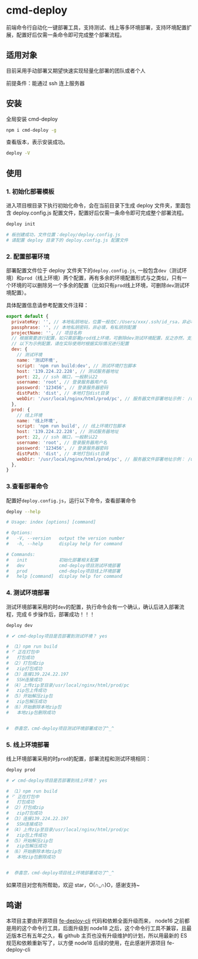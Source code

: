 # cmd-deploy

前端命令行自动化一键部署工具，支持测试、线上等多环境部署，支持环境配置扩展，配置好后仅需一条命令即可完成整个部署流程。

## 适用对象

目前采用手动部署又期望快速实现轻量化部署的团队或者个人

前提条件：能通过 ssh 连上服务器

## 安装

全局安装 cmd-deploy

```sh
npm i cmd-deploy -g
```

查看版本，表示安装成功。

```sh
deploy -V
```

## 使用

### 1. 初始化部署模板

进入项目根目录下执行初始化命令，会在当前目录下生成 deploy 文件夹，里面包含 deploy.config.js 配置文件，配置好后仅需一条命令即可完成整个部署流程。

```sh
deploy init

# 板创建成功，文件位置：deploy/deploy.config.js
# 请配置 deploy 目录下的 deploy.config.js 配置文件
```

### 2. 配置部署环境

部署配置文件位于 deploy 文件夹下的`deploy.config.js`,
一般包含`dev`（测试环境）和`prod`（线上环境）两个配置，再有多余的环境配置形式与之类似，只有一个环境的可以删除另一个多余的配置（比如只有`prod`线上环境，可删除`dev`测试环境配置）。

具体配置信息请参考配置文件注释：

```js
export default {
  privateKey: '', // 本地私钥地址，位置一般在C:/Users/xxx/.ssh/id_rsa，非必填，有私钥则配置
  passphrase: '', // 本地私钥密码，非必填，有私钥则配置
  projectName: '', // 项目名称
  // 根据需要进行配置，如只需部署prod线上环境，可删除dev测试环境配置，反之亦然，支持多环境部署，再有多余的环境按照下面格式写即可
  // 以下为示例配置，请在实际使用时根据实际情况进行配置
  dev: {
    // 测试环境
    name: '测试环境',
    script: 'npm run build:dev', // 测试环境打包脚本
    host: '139.224.22.228', // 测试服务器地址
    port: 22, // ssh 端口，一般默认22
    username: 'root', // 登录服务器用户名
    password: '123456', // 登录服务器密码
    distPath: 'dist', // 本地打包dist目录
    webDir: '/usr/local/nginx/html/prod/pc', // 服务器文件部署地址示例： /usr/local/nginx/html/prod/pc
  },
  prod: {
    // 线上环境
    name: '线上环境',
    script: 'npm run build', // 线上环境打包脚本
    host: '139.224.22.228', // 测试服务器地址
    port: 22, // ssh 端口，一般默认22
    username: 'root', // 登录服务器用户名
    password: '123456', // 登录服务器密码
    distPath: 'dist', // 本地打包dist目录
    webDir: '/usr/local/nginx/html/prod/pc', // 服务器文件部署地址示例： /usr/local/nginx/html/prod/pc
  },
}
```

### 3.查看部署命令

配置好`deploy.config.js`，运行以下命令，查看部署命令

```sh
deploy --help

# Usage: index [options] [command]

# Options:
#   -V, --version   output the version number
#   -h, --help      display help for command

# Commands:
#   init            初始化部署相关配置
#   dev             cmd-deploy项目测试环境部署
#   prod            cmd-deploy项目线上环境部署
#   help [command]  display help for command
```

### 4. 测试环境部署

测试环境部署采用的时`dev`的配置，执行命令会有一个确认，确认后进入部署流程，完成 6 步操作后，部署成功！！！

```sh
deploy dev

# ✔ cmd-deploy项目是否部署到测试环境？ yes

# （1）npm run build
# ⠋ 正在打包中
#   打包成功
# （2）打包成zip
#   zip打包成功
# （3）连接139.224.22.197
#   SSH连接成功
# （4）上传zip至目录/usr/local/nginx/html/prod/pc
#   zip包上传成功
# （5）开始解压zip包
#   zip包解压成功
# （6）开始删除本地zip包
#   本地zip包删除成功


#  恭喜您，cmd-deploy项目测试环境部署成功了^_^
```

### 5. 线上环境部署

线上环境部署采用的时`prod`的配置，部署流程和测试环境相同：

```sh
deploy prod

# ✔ cmd-deploy项目是否部署到线上环境？ yes

# （1）npm run build
# ⠋ 正在打包中
#   打包成功
# （2）打包成zip
#   zip打包成功
# （3）连接139.224.22.197
#   SSH连接成功
# （4）上传zip至目录/usr/local/nginx/html/prod/pc
#   zip包上传成功
# （5）开始解压zip包
#   zip包解压成功
# （6）开始删除本地zip包
#   本地zip包删除成功


#  恭喜您，cmd-deploy项目线上环境部署成功了^_^
```

如果项目对您有所帮助，欢迎 star，O(∩_∩)O，感谢支持~

## 鸣谢

本项目主要由开源项目 [fe-deploy-cli](https://github.com/dadaiwei/fe-deploy-cli) 代码和依赖全面升级而来， node16 之前都是用的这个命令行工具，后面升级到 node18 之后，这个命令行工具不兼容，且最近版本已有五年之久，看 github 主页也没有升级维护的计划，所以用最新的 ES 规范和依赖重新写了，以方便 node18 后续的使用，在此感谢开源项目 fe-deploy-cli
